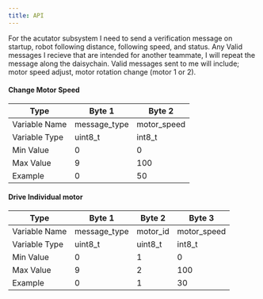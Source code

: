 ```yaml
---
title: API
---
```


For the acutator subsystem I need to send a verification message on startup, robot following distance, following speed, and status. 
Any Valid messages I recieve that are intended for another teammate, I will repeat the message along the daisychain. Valid messages sent to me will include; motor speed adjust, motor rotation change (motor 1 or 2). 

#### Change Motor Speed
| Type | Byte 1 | Byte 2 |
| ---- | ------ | ------ |
| Variable Name | message_type | motor_speed |
| Variable Type | uint8_t | int8_t |
| Min Value | 0 | 0 |
| Max Value | 9 | 100 |
| Example | 0 | 50 |

#### Drive Individual motor
| Type | Byte 1 | Byte 2 | Byte 3 |
| ---- | ------ | ------ | ------ |
| Variable Name | message_type | motor_id | motor_speed |
| Variable Type | uint8_t | uint8_t | int8_t |
| Min Value | 0 | 1 | 0 |
| Max Value | 9 | 2| 100 |
| Example | 0 | 1 | 30 |

